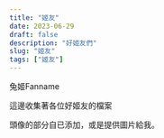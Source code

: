 ```yaml
---
title: "姬友"
date: 2023-06-29
draft: false
description: "好姬友們"
slug: "姬友"
tags: ["姬友"]
---
```


兔姬Fanname

這邊收集著各位好姬友的檔案

頭像的部分自已添加，或是提供圖片給我。